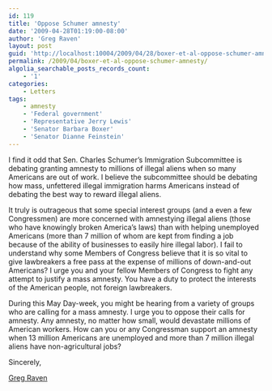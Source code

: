 ```yaml
---
id: 119
title: 'Oppose Schumer amnesty'
date: '2009-04-28T01:19:00-08:00'
author: 'Greg Raven'
layout: post
guid: 'http://localhost:10004/2009/04/28/boxer-et-al-oppose-schumer-amnesty/'
permalink: /2009/04/boxer-et-al-oppose-schumer-amnesty/
algolia_searchable_posts_records_count:
    - '1'
categories:
    - Letters
tags:
    - amnesty
    - 'Federal government'
    - 'Representative Jerry Lewis'
    - 'Senator Barbara Boxer'
    - 'Senator Dianne Feinstein'
---
```


I find it odd that Sen. Charles Schumer’s Immigration Subcommittee is debating granting amnesty to millions of illegal aliens when so many Americans are out of work. I believe the subcommittee should be debating how mass, unfettered illegal immigration harms Americans instead of debating the best way to reward illegal aliens.  
  
It truly is outrageous that some special interest groups (and a even a few Congressmen) are more concerned with amnestying illegal aliens (those who have knowingly broken America’s laws) than with helping unemployed Americans (more than 7 million of whom are kept from finding a job because of the ability of businesses to easily hire illegal labor). I fail to understand why some Members of Congress believe that it is so vital to give lawbreakers a free pass at the expense of millions of down-and-out Americans? I urge you and your fellow Members of Congress to fight any attempt to justify a mass amnesty. You have a duty to protect the interests of the American people, not foreign lawbreakers.

During this May Day-week, you might be hearing from a variety of groups who are calling for a mass amnesty. I urge you to oppose their calls for amnesty. Any amnesty, no matter how small, would devastate millions of American workers. How can you or any Congressman support an amnesty when 13 million Americans are unemployed and more than 7 million illegal aliens have non-agricultural jobs?

Sincerely,

[Greg Raven](https://www.gregraven.org/)
